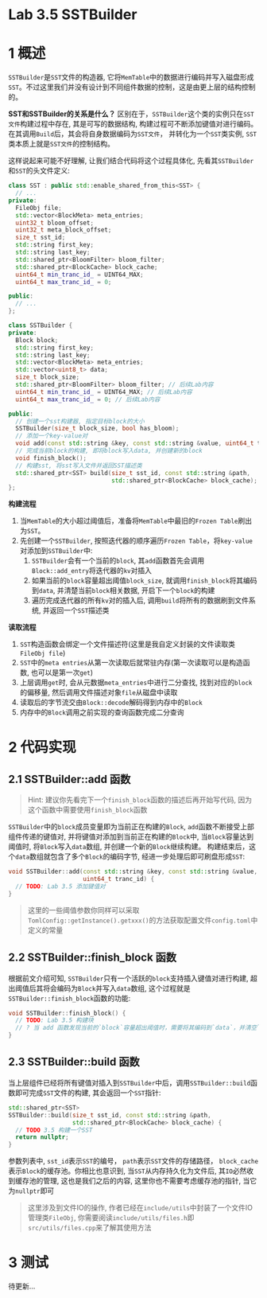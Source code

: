 # Lab 3.5 SSTBuilder
# 1 概述
`SSTBuilder`是`SST`文件的构造器, 它将`MemTable`中的数据进行编码并写入磁盘形成`SST`。不过这里我们并没有设计到不同组件数据的控制，这是由更上层的结构控制的。

**SST和SSTBuilder的关系是什么？**
区别在于，`SSTBuilder`这个类的实例只在`SST文件`构建过程中存在, 其是可写的数据结构, 构建过程可不断添加键值对进行编码。在其调用`Build`后，其会将自身数据编码为`SST文件`， 并转化为一个`SST`类实例, `SST`类本质上就是`SST文件`的控制结构。

这样说起来可能不好理解, 让我们结合代码将这个过程具体化, 先看其`SSTBuilder`和`SST`的头文件定义:
```cpp
class SST : public std::enable_shared_from_this<SST> {
  // ...  
private:
  FileObj file;
  std::vector<BlockMeta> meta_entries;
  uint32_t bloom_offset;
  uint32_t meta_block_offset;
  size_t sst_id;
  std::string first_key;
  std::string last_key;
  std::shared_ptr<BloomFilter> bloom_filter;
  std::shared_ptr<BlockCache> block_cache;
  uint64_t min_tranc_id_ = UINT64_MAX;
  uint64_t max_tranc_id_ = 0;

public:
  // ...
};

class SSTBuilder {
private:
  Block block;
  std::string first_key;
  std::string last_key;
  std::vector<BlockMeta> meta_entries;
  std::vector<uint8_t> data;
  size_t block_size;
  std::shared_ptr<BloomFilter> bloom_filter; // 后续Lab内容
  uint64_t min_tranc_id_ = UINT64_MAX; // 后续Lab内容
  uint64_t max_tranc_id_ = 0; // 后续Lab内容

public:
  // 创建一个sst构建器, 指定目标block的大小
  SSTBuilder(size_t block_size, bool has_bloom); 
  // 添加一个key-value对
  void add(const std::string &key, const std::string &value, uint64_t tranc_id);
  // 完成当前block的构建, 即将block写入data, 并创建新的block
  void finish_block();
  // 构建sst, 将sst写入文件并返回SST描述类
  std::shared_ptr<SST> build(size_t sst_id, const std::string &path,
                             std::shared_ptr<BlockCache> block_cache);
};
```

**构建流程**

1. 当`MemTable`的大小超过阈值后，准备将`MemTable`中最旧的`Frozen Table`刷出为`SST`。
2. 先创建一个`SSTBuilder`, 按照迭代器的顺序遍历`Frozen Table`，将`key-value`对添加到`SSTBuilder`中:
   1. `SSTBuilder`会有一个当前的`block`, 其`add`函数首先会调用`Block::add_entry`将迭代器的`kv`对插入
   2. 如果当前的`block`容量超出阈值`block_size`, 就调用`finish_block`将其编码到`data`, 并清楚当前`block`相关数据, 开启下一个`block`的构建
   3. 遍历完成迭代器的所有`kv`对的插入后, 调用`build`将所有的数据刷到文件系统, 并返回一个`SST`描述类

**读取流程**

1. `SST`构造函数会绑定一个文件描述符(这里是我自定义封装的文件读取类`FileObj file`)
2. `SST`中的`meta entries`从第一次读取后就常驻内存(第一次读取可以是构造函数, 也可以是第一次`get`)
3. 上层调用`get`时, 会从元数据`meta_entries`中进行二分查找, 找到对应的`block`的偏移量, 然后调用文件描述对象`file`从磁盘中读取
4. 读取后的字节流交由`Block::decode`解码得到内存中的`Block`
5. 内存中的`Block`调用之前实现的查询函数完成二分查询

# 2 代码实现
## 2.1 SSTBuilder::add 函数
> Hint: 建议你先看完下一个`finish_block`函数的描述后再开始写代码, 因为这个函数中需要使用`finish_block`函数

`SSTBuilder`中的`block`成员变量即为当前正在构建的`Block`, `add`函数不断接受上部组件传递的键值对, 并将键值对添加到当前正在构建的`Block`中, 当`Block`容量达到阈值时, 将`Block`写入`data`数组, 并创建一个新的`Block`继续构建。
构建结束后，这个`data`数组就包含了多个`Block`的编码字节, 经进一步处理后即可刷盘形成`SST`:
```cpp
void SSTBuilder::add(const std::string &key, const std::string &value,
                     uint64_t tranc_id) {
  // TODO: Lab 3.5 添加键值对
}
```

> 这里的一些阈值参数你同样可以采取`TomlConfig::getInstance().getxxx()`的方法获取配置文件`config.toml`中定义的常量


## 2.2 SSTBuilder::finish_block 函数
根据前文介绍可知, `SSTBuilder`只有一个活跃的`block`支持插入键值对进行构建, 超出阈值后其将会编码为`Block`并写入`data`数组, 这个过程就是`SSTBuilder::finish_block`函数的功能:
```cpp
void SSTBuilder::finish_block() {
  // TODO: Lab 3.5 构建块
  // ? 当 add 函数发现当前的`block`容量超出阈值时，需要将其编码到`data`，并清空`block`
}
```

## 2.3 SSTBuilder::build 函数
当上层组件已经将所有键值对插入到`SSTBuilder`中后，调用`SSTBuilder::build`函数即可完成`SST`文件的构建, 其会返回一个`SST`指针:
```cpp
std::shared_ptr<SST>
SSTBuilder::build(size_t sst_id, const std::string &path,
                  std::shared_ptr<BlockCache> block_cache) {
  // TODO 3.5 构建一个SST
  return nullptr;
}
```

参数列表中, `sst_id`表示`SST`的编号， `path`表示`SST`文件的存储路径， `block_cache`表示`Block`的缓存池。你相比也意识到, 当`SST`从内存持久化为文件后, 其`IO`必然收到缓存池的管理, 这也是我们之后的内容, 这里你也不需要考虑缓存池的指针, 当它为`nullptr`即可

> 这里涉及到文件IO的操作, 作者已经在`include/utils`中封装了一个文件IO管理类`FileObj`, 你需要阅读`include/utils/files.h`即`src/utils/files.cpp`来了解其使用方法

# 3 测试
待更新...

